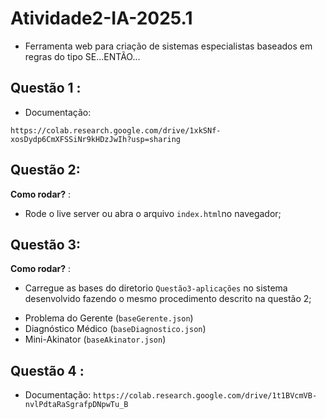 # Atividade2-IA-2025.1

* Ferramenta web para criação de sistemas especialistas baseados em regras do tipo SE...ENTÃO...

## Questão 1 :

* Documentação:

`https://colab.research.google.com/drive/1xkSNf-xosDydp6CmXFSSiNr9kHDzJwIh?usp=sharing`


## Questão 2:

**Como rodar?** : 

* Rode o live server ou abra o arquivo `index.html`no navegador;


## Questão 3:

**Como rodar?** : 

* Carregue as bases do diretorio `Questão3-aplicações` no sistema desenvolvido fazendo o mesmo procedimento descrito na questão 2;
- Problema do Gerente (`baseGerente.json`)
- Diagnóstico Médico (`baseDiagnostico.json`)
- Mini-Akinator (`baseAkinator.json`)


## Questão 4 :

* Documentação:
`https://colab.research.google.com/drive/1t1BVcmVB-nvlPdtaRaSgrafpDNpwTu_B`